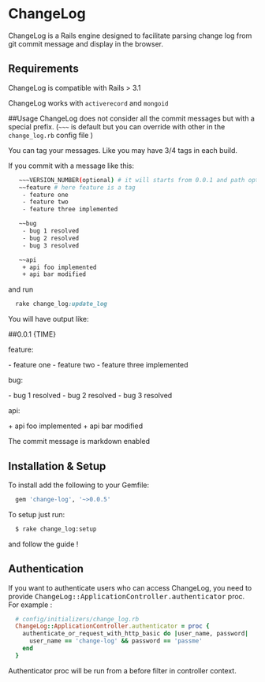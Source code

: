 # ChangeLog

ChangeLog is a Rails engine designed to facilitate parsing change log from git commit message and display in the browser.

## Requirements

ChangeLog is compatible with Rails  > 3.1

ChangeLog works with `activerecord` and `mongoid`

##Usage
ChangeLog does not consider all the commit messages but with a special prefix. (`~~~` is default but you can override with other in the `change_log.rb` config file )

You can tag your messages. Like you may have 3/4 tags in each build.

If you commit with a message like this:
```bash
   ~~~VERSION_NUMBER(optional) # it will starts from 0.0.1 and path option will be increased if VERSION_NUMBER is not given
   ~~feature # here feature is a tag
    - feature one
    - feature two
    - feature three implemented

   ~~bug
    - bug 1 resolved
    - bug 2 resolved
    - bug 3 resolved

   ~~api
    + api foo implemented
    + api bar modified
```

and run

```ruby
  rake change_log:update_log
```
You will have output like:

##0.0.1 {TIME}
<p>feature:</p>
   - feature one
   - feature two
   - feature three implemented

<p>bug:</p>
   - bug 1 resolved
   - bug 2 resolved
   - bug 3 resolved

<p>api:</p>
   + api foo implemented
   + api bar modified

The commit message is markdown enabled
## Installation & Setup

To install add the following to your Gemfile:

```ruby
  gem 'change-log', '~>0.0.5'
```

To setup just run:

```bash
  $ rake change_log:setup
```

and follow the guide !

## Authentication

If you want to authenticate users who can access ChangeLog, you need to provide <tt>ChangeLog::ApplicationController.authenticator</tt> proc. For example :

```ruby
  # config/initializers/change_log.rb
  ChangeLog::ApplicationController.authenticator = proc {
    authenticate_or_request_with_http_basic do |user_name, password|
      user_name == 'change-log' && password == 'passme'
    end
  }
```

Authenticator proc will be run from a before filter in controller context.
